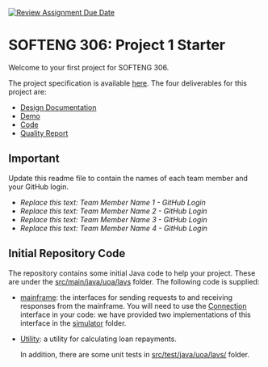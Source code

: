 [![Review Assignment Due Date](https://classroom.github.com/assets/deadline-readme-button-22041afd0340ce965d47ae6ef1cefeee28c7c493a6346c4f15d667ab976d596c.svg)](https://classroom.github.com/a/5pVslkgH)
# SOFTENG 306: Project 1 Starter

Welcome to your first project for SOFTENG 306. 

The project specification is available [here](https://canvas.auckland.ac.nz/courses/105857/files/13471322). The four deliverables for this project are:
* [Design Documentation](https://canvas.auckland.ac.nz/courses/105857/assignments/400876)
* [Demo](https://canvas.auckland.ac.nz/courses/105857/assignments/400878)
* [Code](https://canvas.auckland.ac.nz/courses/105857/assignments/400879)
* [Quality Report](https://canvas.auckland.ac.nz/courses/105857/assignments/404409)

## Important

Update this readme file to contain the names of each team member and your GitHub login.

* *Replace this text: Team Member Name 1 - GitHub Login*
* *Replace this text: Team Member Name 2 - GitHub Login*
* *Replace this text: Team Member Name 3 - GitHub Login*
* *Replace this text: Team Member Name 4 - GitHub Login*

## Initial Repository Code

The repository contains some initial Java code to help your project. These are under the [src/main/java/uoa/lavs](src/main/java/uoa/lavs) folder. The following code is supplied:
* [mainframe](src/main/java/uoa/lavs/mainframe): the interfaces for sending requests to and receiving responses from the mainframe. You will need to use the [Connection](src/main/java/uoa/lavs/mainframe/Connection.java) interface in your code: we have provided two implementations of this interface in the [simulator](src/main/java/uoa/lavs/mainframe/simulator/) folder.
* [Utility](src/main/java/uoa/lavs/utility/): a utility for calculating loan repayments.

  In addition, there are some unit tests in [src/test/java/uoa/lavs/](src/test/java/uoa/lavs/) folder.

